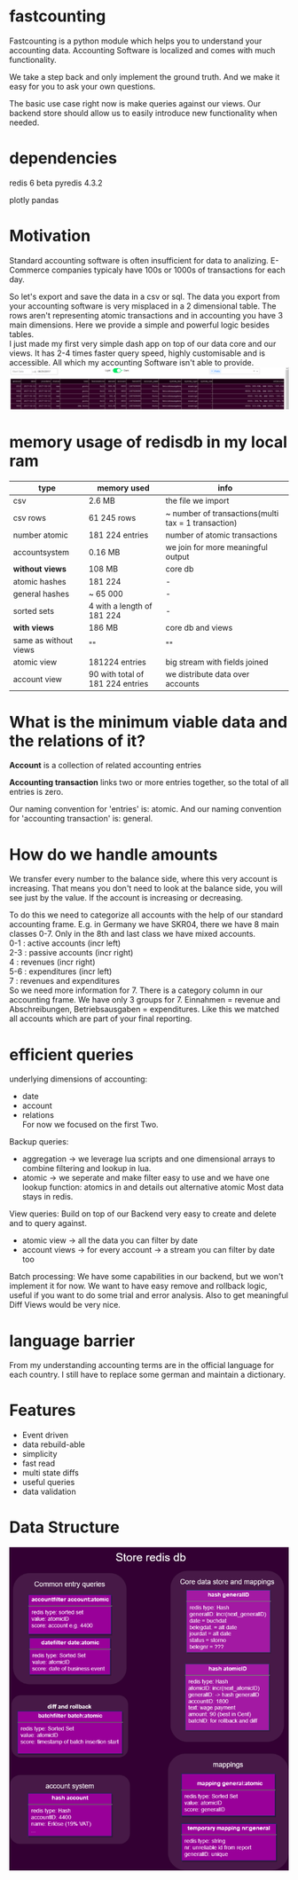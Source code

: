 # fastcounting
Fastcounting is a python module which helps you to understand your accounting data.
Accounting Software is localized and comes with much functionality.

We take a step back and only implement the ground truth.
And we make it easy for you to ask your own questions.

The basic use case right now is make queries against our views.
Our backend store should allow us to easily introduce new functionality when needed.

# dependencies
redis 6 beta
pyredis 4.3.2

plotly
pandas

# Motivation
Standard accounting software is often insufficient for data to analizing.
E-Commerce companies typicaly have 100s or 1000s of transactions for each day.

So let's export and save the data in a csv or sql.
The data you export from your accounting software is very misplaced in a 2 dimensional table.
The rows aren't representing atomic transactions and in accounting you have 3 main dimensions.
Here we provide a simple and powerful logic besides tables.  
I just made my first very simple dash app on top of our data core and our views.
It has 2-4 times faster query speed, highly customisable and is accessible. All which my accounting Software isn't able to provide.  
![Alt dashapp first prototype](dashapp.PNG)

# memory usage of redisdb in my local ram


type | memory used | info
--- | --- | ---
csv | 2.6 MB | the file we import
csv rows | 61 245 rows | ~ number of transactions(multi tax = 1 transaction)
number atomic | 181 224 entries | number of atomic transactions
accountsystem | 0.16 MB | we join for more meaningful output
**without views** | 108 MB | core db
atomic hashes | 181 224 | -
general hashes | ~ 65 000 | -
sorted sets | 4 with a length of 181 224 | -
**with views** | 186 MB | core db and views
same as without views | "" | ""
atomic view | 181224 entries | big stream with fields joined
account view | 90 with total of 181 224 entries | we distribute data over accounts




# What is the minimum viable data and the relations of it?

**Account** is a collection of related accounting entries

**Accounting transaction** links two or more entries together, so the total of all entries is zero.

Our naming convention for 'entries' is: atomic.
And our naming convention for 'accounting transaction' is: general.

# How do we handle amounts
We transfer every number to the balance side, where this very account is increasing.
That means you don't need to look at the balance side, you will see just by the value.
If the account is increasing or decreasing.

To do this we need to categorize all accounts with the help of our standard accounting frame.
E.g. in Germany we have SKR04, there we have 8 main classes 0-7. Only in the 8th and last class we have mixed accounts.  
0-1 : active accounts (incr left)  
2-3 : passive accounts (incr right)  
4 : revenues (incr right)  
5-6 : expenditures (incr left)  
7 : revenues and expenditures  
So we need more information for 7. There is a category column in our accounting frame.
We have only 3 groups for 7. Einnahmen = revenue and Abschreibungen, Betriebsausgaben = expenditures.
Like this we matched all accounts which are part of your final reporting.

# efficient queries
underlying dimensions of accounting:
- date
- account
- relations  
For now we focused on the first Two.

Backup queries:
- aggregation -> we leverage lua scripts and one dimensional arrays to combine filtering and lookup in lua.
- atomic -> we seperate and make filter easy to use and we have one lookup function: atomics in and details out
  alternative atomic
Most data stays in redis.

View queries:
Build on top of our Backend very easy to create and delete and to query against.
- atomic view -> all the data you can filter by date
- account views -> for every account -> a stream you can filter by date too

Batch processing:
We have some capabilities in our backend, but we won't implement it for now.
We want to have easy remove and rollback logic, useful if you want to do some trial and error analysis.
Also to get meaningful Diff Views would be very nice.

# language barrier
From my understanding accounting terms are in the official language for each country.
I still have to replace some german and maintain a dictionary.

# Features
- Event driven
- data rebuild-able
- simplicity
- fast read
- multi state diffs
- useful queries
- data validation

# Data Structure
![Alt redis data structure](store.png)
